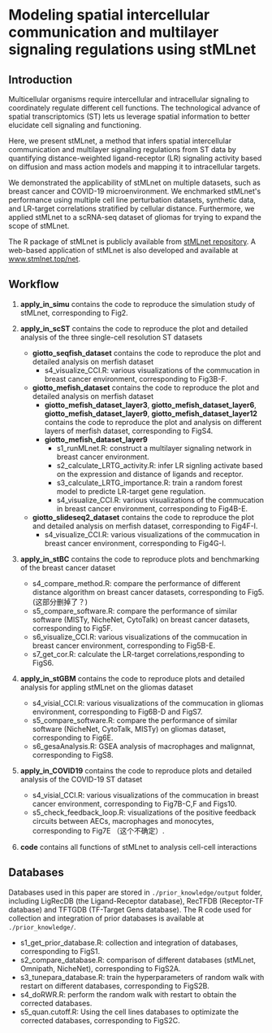 # Modeling spatial intercellular communication and multilayer signaling regulations using stMLnet

## Introduction 
Multicellular organisms require intercellular and intracellular signaling to coordinately regulate different cell functions. The technological advance of spatial transcriptomics (ST) lets us leverage spatial information to better elucidate cell signaling and functioning. 

Here, we present stMLnet, a method that infers spatial intercellular communication and multilayer signaling regulations from ST data by quantifying distance-weighted ligand-receptor (LR) signaling activity based on diffusion and mass action models and mapping it to intracellular targets. 

We demonstrated the applicability of stMLnet on multiple datasets, such as breast cancer and COVID-19 microenvironment. We enchmarked stMLnet's performance using multiple cell line perturbation datasets, synthetic data, and LR-target correlations stratified by cellular distance. Furthermore, we applied stMLnet to a scRNA-seq dataset of gliomas for trying to expand the scope of stMLnet.

The R package of stMLnet is publicly available from <a href="https://github.com/SunXQlab/stMLnet" target="_blank">stMLnet repository</a>. A web-based application of stMLnet is also developed and available at www.stmlnet.top/net. 
 
## Workflow

1. **apply_in_simu** contains the code to reproduce the simulation study of stMLnet, corresponding to Fig2. <br>
2. **apply_in_scST** contains the code to reproduce the plot and detailed analysis of the three single-cell resolution ST datasets<br>
    * **giotto_seqfish_dataset** contains the code to reproduce the plot and detailed analysis on merfish dataset<br>
      - s4_visualize_CCI.R: various visualizations of the commucation in breast cancer environment, corresponding to Fig3B-F.
    * **giotto_mefish_dataset** contains the code to reproduce the plot and detailed analysis on merfish dataset<br>
      - **giotto_mefish_dataset_layer3**, **giotto_mefish_dataset_layer6**, **giotto_mefish_dataset_layer9**, **giotto_mefish_dataset_layer12** contains the code to reproduce the plot and analysis on different layers of merfish dataset, corresponding to FigS4.
      - **giotto_mefish_dataset_layer9**
        - s1_runMLnet.R: construct a multilayer signaling network in breast cancer environment.
        - s2_calculate_LRTG_activity.R: infer LR signling activate based on the expression and distance of ligands and receptor.
        - s3_calculate_LRTG_importance.R: train a random forest model to predicte LR-target gene regulation.
        - s4_visualize_CCI.R: various visualizations of the commucation in breast cancer environment, corresponding to Fig4B-E.
    * **giotto_slideseq2_dataset** contains the code to reproduce the plot and detailed analysis on merfish dataset, corresponding to Fig4F-I.<br>
      - s4_visualize_CCI.R: various visualizations of the commucation in breast cancer environment, corresponding to Fig4G-I.
3. **apply_in_stBC** contains the code to reproduce plots and benchmarking of the breast cancer dataset <br>
    - s4_compare_method.R: compare the performance of different distance algorithm on breast cancer datasets, corresponding to Fig5.(这部分删掉了？)
    - s5_compare_software.R: compare the performance of similar software (MISTy, NicheNet, CytoTalk) on breast cancer datasets, corresponding to Fig5F.
    - s6_visualize_CCI.R: various visualizations of the commucation in breast cancer environment, corresponding to Fig5B-E.
    - s7_get_cor.R: calculate the LR-target correlations,responding to FigS6.
4. **apply_in_stGBM** contains the code to reproduce plots and detailed analysis for appling stMLnet on the gliomas dataset <br>
   - s4_visial_CCI.R: various visualizations of the commucation in gliomas environment, corresponding to Fig6B-D and FigS7.
   - s5_compare_software.R: compare the performance of similar software (NicheNet, CytoTalk, MISTy) on gliomas dataset, corresponding to Fig6E.
   - s6_gesaAnalysis.R: GSEA analysis of macrophages and malignnat, corresponding to FigS8.
5. **apply_in_COVID19** contains the code to reproduce plots and detailed analysis of the COVID-19 ST dataset <br>
   - s4_visial_CCI.R: various visualizations of the commucation in breast cancer environment, corresponding to Fig7B-C,F and Figs10.
   - s5_check_feedback_loop.R: visualizations of the positive feedback circuits between AECs, macrophages and monocytes, corresponding to Fig7E （这个不确定）.

6. **code** contains all functions of stMLnet to analysis cell-cell interactions <br>

## Databases

Databases used in this paper are stored in `./prior_knowledge/output` folder, including LigRecDB (the Ligand-Receptor database), RecTFDB (Receptor-TF database) and TFTGDB (TF-Target Gens database). The R code used for collection and integration of prior databases is available at `./prior_knowledge/`.

  - s1_get_prior_database.R: collection and integration of databases, corresponding to FigS1.
  - s2_compare_database.R: comparison of different databases (stMLnet, Omnipath, NicheNet), corresponding to FigS2A.
  - s3_tunepara_database.R: train the hyperparameters of random walk with restart on different databases, corresponding to FigS2B.
  - s4_doRWR.R: perform the random walk with restart to obtain the corrected databases.
  - s5_quan.cutoff.R: Using the cell lines databases to optimizate the corrected databases, corresponding to FigS2C.
    

